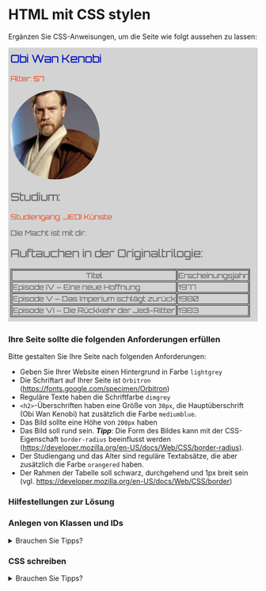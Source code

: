 # HTML mit CSS stylen

Ergänzen Sie CSS-Anweisungen, um die Seite wie folgt aussehen zu lassen:

![img.png](img/obi_wan_css.png)

### Ihre Seite sollte die folgenden Anforderungen erfüllen

Bitte gestalten Sie Ihre Seite nach folgenden Anforderungen:
- Geben Sie Ihrer Website einen Hintergrund in Farbe `lightgrey`
- Die Schriftart auf Ihrer Seite ist `Orbitron` (https://fonts.google.com/specimen/Orbitron)
- Reguläre Texte haben die Schriftfarbe `dimgrey`
- ```<h2>```-Überschriften haben eine Größe von `30px`, die Hauptüberschrift (Obi Wan Kenobi) hat zusätzlich die Farbe ```mediumblue```.
- Das Bild sollte eine Höhe von `200px` haben
- Das Bild soll rund sein. ***Tipp***: Die Form des Bildes kann mit der CSS-Eigenschaft `border-radius` beeinflusst werden (https://developer.mozilla.org/en-US/docs/Web/CSS/border-radius).
- Der Studiengang und das Alter sind reguläre Textabsätze, die aber zusätzlich die Farbe ```orangered``` haben.
- Der Rahmen der Tabelle soll schwarz, durchgehend und 1px breit sein (vgl. https://developer.mozilla.org/en-US/docs/Web/CSS/border)

### Hilfestellungen zur Lösung

### Anlegen von Klassen und IDs
<details>
<summary>Brauchen Sie Tipps?</summary>
Vergeben Sie Klassen und IDs für Elemente, um diese individuell ansprechen zu können.

~~~html
    <h2 class="important"></h2> <!-- darf öfter auf einer Seite verwendet werden -->
    <h2 id="main-heading"></h2> <!-- nur einmal pro Seite erlaubt -->
~~~
</details>  

### CSS schreiben
<details>
<summary>Brauchen Sie Tipps?</summary>

Diese Anleitung ist nur eine Möglichkeit, wie man vorgehen kann.

1. Erstellen Sie einen Ordner ```styles``` auf der selben Ebene wie die Datei ```index.html```
2. Erstellen Sie in diesem Ordner die Datei ```styles.css```
3. Beginnen Sie mit Anweisungen die für die gesamte Seite gelten, z.B. der Schriftart
4. Stylen Sie die Überschriften
4. Setzen sie die Größe und Form des Profilbildes

</details>  
